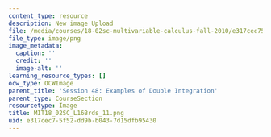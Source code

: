 ```yaml
---
content_type: resource
description: New image Upload
file: /media/courses/18-02sc-multivariable-calculus-fall-2010/e317cec75f52dd9bb0437d15dfb95430_MIT18_02SC_L16Brds_11.png
file_type: image/png
image_metadata:
  caption: ''
  credit: ''
  image-alt: ''
learning_resource_types: []
ocw_type: OCWImage
parent_title: 'Session 48: Examples of Double Integration'
parent_type: CourseSection
resourcetype: Image
title: MIT18_02SC_L16Brds_11.png
uid: e317cec7-5f52-dd9b-b043-7d15dfb95430
---
```

